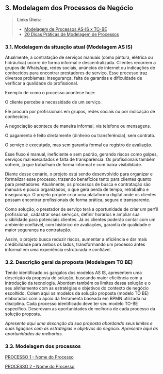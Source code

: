 ## 3. Modelagem dos Processos de Negócio


> **Links Úteis**:
> - [Modelagem de Processos AS-IS x TO-BE](https://dheka.com.br/modelagem-as-is-to-be/)
> - [20 Dicas Práticas de Modelagem de Processos](https://dheka.com.br/20-dicas-praticas-de-modelagem-de-processos/)

### 3.1. Modelagem da situação atual (Modelagem AS IS)

Atualmente, a contratação de serviços manuais (como pintura, elétrica ou hidráulica) ocorre de forma informal e descentralizada. Clientes recorrem a grupos de WhatsApp, redes sociais, anúncios de internet ou indicações de conhecidos para encontrar prestadores de serviço. Esse processo traz diversos problemas: insegurança, falta de garantias e dificuldade de verificar a qualidade do profissional.

Exemplo de como o processo acontece hoje:

O cliente percebe a necessidade de um serviço.

Ele procura por profissionais em grupos, redes sociais ou por indicação de conhecidos.

A negociação acontece de maneira informal, via telefone ou mensagens.

O pagamento é feito diretamente (dinheiro ou transferência), sem contrato.

O serviço é executado, mas sem garantia formal ou registro de avaliação.

Esse fluxo é manual, ineficiente e sem padrão, gerando riscos como golpes, serviços mal executados e falta de transparência. Os profissionais também sofrem, já que trabalham de forma informal e com baixa visibilidade.

Diante desse cenário, o projeto está sendo desenvolvido para organizar e formalizar esse processo, trazendo benefícios tanto para clientes quanto para prestadores. Atualmente, os processos de busca e contratação são manuais e pouco organizados, o que gera perda de tempo, retrabalho e insegurança. O projeto propõe criar uma plataforma digital onde os clientes possam encontrar profissionais de forma prática, segura e transparente.

Como solução, o prestador de serviço terá a oportunidade de criar um perfil profissional, cadastrar seus serviços, definir horários e ampliar sua visibilidade para potenciais clientes. Já os clientes poderão contar com um ambiente confiável, com histórico de avaliações, garantia de qualidade e maior segurança na contratação.

Assim, o projeto busca reduzir riscos, aumentar a eficiência e dar mais credibilidade para ambos os lados, transformando um processo antes informal em uma experiência estruturada e confiável.

### 3.2. Descrição geral da proposta (Modelagem TO BE)

Tendo identificado os gargalos dos modelos AS IS, apresentem uma descrição da proposta de solução, buscando maior eficiência com a introdução da tecnologia. Abordem também os limites dessa solução e o seu alinhamento com as estratégias e objetivos do contexto de negócio escolhido. 
Colem aqui os modelos da solução proposta (modelo TO BE) elaborados com o apoio da ferramenta baseada em BPMN utilizada na disciplina.
Cada processo identificado deve ter seu modelo TO-BE específico. Descrevam as oportunidades de melhoria de cada processo da solução proposta.

_Apresente aqui uma descrição da sua proposta abordando seus limites e suas ligações com as estratégias e objetivos do negócio. Apresente aqui as oportunidades de melhorias._

### 3.3. Modelagem dos processos

[PROCESSO 1 - Nome do Processo](./processos/processo-1-nome-do-processo.md "Detalhamento do Processo 1.")

[PROCESSO 2 - Nome do Processo](./processos/processo-2-nome-do-processo.md "Detalhamento do Processo 2.")
